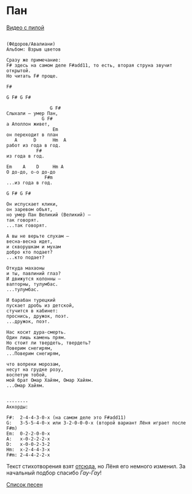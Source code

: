 # Пан

[Видео с пилой](https://www.youtube.com/watch?v=ux-9jY4WtmE)

```

(Фёдоров/Авалиани)
Альбом: Взрыв цветов

Сразу же примечание:
F# здесь на самом деле F#add11, то есть, вторая струна звучит открытой.
Но читать F# проще.

F#

G F# G F#

                G F#
Слыхали — умер Пан,
             G F#
а Аполлон живет,
                 Em
он переходит в план
   A      D      Hm  A
работ из года в год.
           F#
из года в год.

Em    A    D     Hm A
О до-до, о-о до-до
              F#m
...из года в год.

G F# G F#

Он испускает клики,
он заревом объят,
но умер Пан Великий (Великий) —
так говорят.
...так говорят.

А вы не верьте слухам —
весна-весна идет,
и скворушкам и мухам
добро кто подает?
...кто подает?

Откуда махаоны
и ты, павлиний глаз?
И движутся колонны —
валторны, тулумбас.
...тулумбас.

И барабан турецкий
пускает дробь из детской,
стучится в кабинет:
проснись, дружок, поэт.
...дружок, поэт.

Нас косит дура-смерть.
Один лишь камень прям.
Но стоит ли твердеть, твердеть?
Поверим снегирям,
...Поверим снегирям,

что вопреки морозам,
несут на грудке розу,
воспетую тобой,
мой брат Омар Хайям, Омар Хайям.
...Омар Хайям.


--------
Аккорды:

F#:  2-4-4-3-0-x (на самом деле это F#add11)
G:   3-5-5-4-0-x или 3-2-0-0-0-x (второй вариант Лёня играет после F#m)
Em:  0-2-2-0-0-x
A:   x-0-2-2-2-x
D:   x-0-0-2-3-2
Hm:  x-2-4-4-3-x
F#m: 2-4-4-2-2-x
```
Текст стихотворения взят [отсюда](https://godliteratury.ru/public-post/leonid-fyodorov-slykhali-umer-pan), но Лёня его немного изменил.
За начальный подбор спасибо *Гау-Гау*!

[Список песен](../README.md)